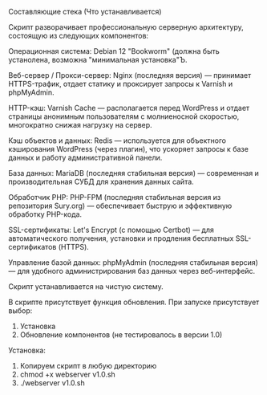 Составляющие стека (Что устанавливается)

Скрипт разворачивает профессиональную серверную архитектуру, состоящую из следующих компонентов:

Операционная система: Debian 12 "Bookworm" (должна быть устанолена, возможна "минимальная установка"Ъ.

Веб-сервер / Прокси-сервер: Nginx (последняя версия) — принимает HTTPS-трафик, отдает статику и проксирует запросы к Varnish и phpMyAdmin.

HTTP-кэш: Varnish Cache — располагается перед WordPress и отдает страницы анонимным пользователям с молниеносной скоростью, многократно снижая нагрузку на сервер.

Кэш объектов и данных: Redis — используется для объектного кэширования WordPress (через плагин), что ускоряет запросы к базе данных и работу административной панели.

База данных: MariaDB (последняя стабильная версия) — современная и производительная СУБД для хранения данных сайта.

Обработчик PHP: PHP-FPM (последняя стабильная версия из репозитория Sury.org) — обеспечивает быструю и эффективную обработку PHP-кода.

SSL-сертификаты: Let's Encrypt (с помощью Certbot) — для автоматического получения, установки и продления бесплатных SSL-сертификатов (HTTPS).

Управление базой данных: phpMyAdmin (последняя стабильная версия) — для удобного администрирования баз данных через веб-интерфейс.



Cкрипт устанавливается на чистую систему.

В скрипте присутствует функция обновления. 
При запуске присутствует выбор: 
1) Установка
2) Обновление компонентов (не тестировалось в версии 1.0)

Установка:
1) Копируем скрипт в любую директорию 
2) chmod +x webserver v1.0.sh
3) ./webserver v1.0.sh
